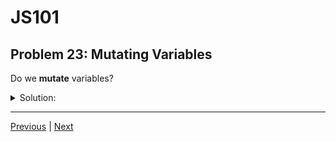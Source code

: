# JS101
## Problem 23: Mutating Variables

Do we **mutate** variables?

<details>
<summary>Solution:</summary>

No, we don't mutate variables. We mutate **values** (specifically, objects). Variables are just names that reference values. We can reassign variables to reference different values, but that's not mutation.

Mutation means changing the internal state of an object. Only objects (arrays, plain objects, etc.) can be mutated:

```js
let arr = [1, 2, 3];
arr.push(4);  // Mutating the array object
```

We don't mutate the variable `arr` - we mutate the array that `arr` references. The variable itself still references the same array object; the array's contents have changed.

Reassignment, on the other hand, makes a variable reference a different value:

```js
let arr = [1, 2, 3];
arr = [4, 5, 6];  // Reassignment, not mutation
```

</details>

---

[Previous](22.md) | [Next](24.md)


